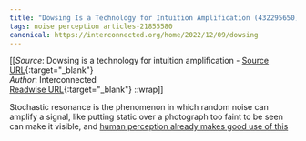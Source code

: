 ```yaml
---
title: "Dowsing Is a Technology for Intuition Amplification (432295650)"
tags: noise perception articles-21855580
canonical: https://interconnected.org/home/2022/12/09/dowsing
---
```


[[_Source_: Dowsing is a technology for intuition amplification - [Source URL](https://interconnected.org/home/2022/12/09/dowsing){:target="_blank"}<br>
_Author_: Interconnected<br>
[Readwise URL](https://readwise.io/open/432295650){:target="_blank"}
::wrap]]

Stochastic resonance is the phenomenon in which random noise can amplify a signal, like putting static over a photograph too faint to be seen can make it visible, and [human perception already makes good use of this](https://interconnected.org/home/2020/12/15/omens)
